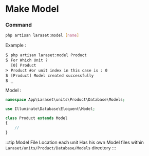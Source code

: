 # Make Model

### Command
```bash
php artisan laraset:model [name]
```

<div class="console-containter">
    Example :
<pre class="console-code">
<m>$ </m><code>php artisan <span class="code">laraset:model</span> Product</code>
<m>$ </m><code class="question"><span class="success">For Which Unit ?</span></code>
<m>  </m><code><span>[0] Product</span></code>
<m>> </m><code>Product <span class="comment">#or unit index in this case is : 0</span></code>
<m>$ </m><code><span class="info">[Product] Model created successfully</span></code>
<m>$ </m><code>_</code>
</pre>
</div>
Model :

```php
namespace App\Laraset\units\Product\Database\Models;

use Illuminate\Database\Eloquent\Model;

class Product extends Model
{
    //
}
```
:::tip Model File Location
each unit Has his own Model files within `Laraset/units/Product/Database/Models` directory
:::